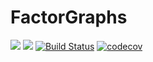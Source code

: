 # FactorGraphs

[![](https://img.shields.io/badge/docs-stable-blue.svg)](https://stecrotti.github.io/FactorGraphs.jl/stable)
[![](https://img.shields.io/badge/docs-dev-blue.svg)](https://stecrotti.github.io/FactorGraphs.jl/dev)
[![Build Status](https://github.com/stecrotti/FactorGraphs.jl/actions/workflows/CI.yml/badge.svg?branch=main)](https://github.com/stecrotti/FactorGraphs.jl/actions/workflows/CI.yml?query=branch%3Amain)
[![codecov](https://codecov.io/gh/stecrotti/FactorGraphs.jl/graph/badge.svg?token=nGaGg7oJom)](https://codecov.io/gh/stecrotti/FactorGraphs.jl)

